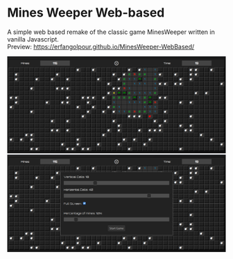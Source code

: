 # Mines Weeper Web-based
A simple web based remake of the classic game MinesWeeper written in vanilla Javascript.<br/>
Preview: https://erfangolpour.github.io/MinesWeeper-WebBased/

<img alt="Game Screenshot" src='ScreenShots/Screenshot at 2020-09-29 18-05-47.png' />
<img alt="Game Screenshot" src='ScreenShots/Screenshot at 2020-09-29 18-05-57.png' />
